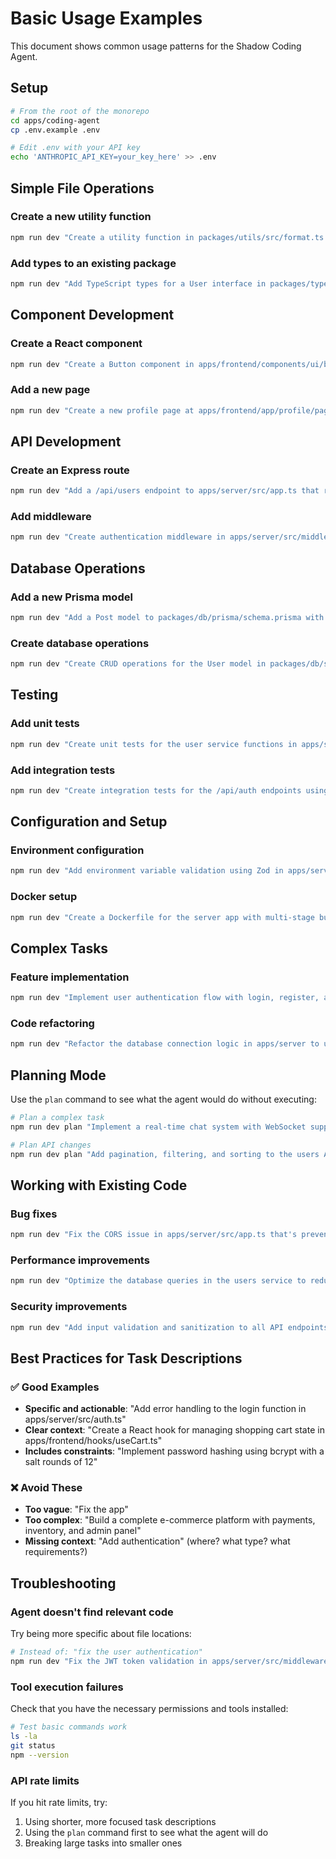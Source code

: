 # Basic Usage Examples

This document shows common usage patterns for the Shadow Coding Agent.

## Setup

```bash
# From the root of the monorepo
cd apps/coding-agent
cp .env.example .env

# Edit .env with your API key
echo 'ANTHROPIC_API_KEY=your_key_here' >> .env
```

## Simple File Operations

### Create a new utility function

```bash
npm run dev "Create a utility function in packages/utils/src/format.ts that formats dates in a human-readable way"
```

### Add types to an existing package

```bash
npm run dev "Add TypeScript types for a User interface in packages/types/src/index.ts with fields: id, name, email, createdAt"
```

## Component Development

### Create a React component

```bash
npm run dev "Create a Button component in apps/frontend/components/ui/button.tsx with variants for primary, secondary, and danger styles"
```

### Add a new page

```bash
npm run dev "Create a new profile page at apps/frontend/app/profile/page.tsx that displays user information"
```

## API Development

### Create an Express route

```bash
npm run dev "Add a /api/users endpoint to apps/server/src/app.ts that returns a list of users from the database"
```

### Add middleware

```bash
npm run dev "Create authentication middleware in apps/server/src/middleware/auth.ts that verifies JWT tokens"
```

## Database Operations

### Add a new Prisma model

```bash
npm run dev "Add a Post model to packages/db/prisma/schema.prisma with fields: id, title, content, authorId, createdAt, updatedAt"
```

### Create database operations

```bash
npm run dev "Create CRUD operations for the User model in packages/db/src/users.ts"
```

## Testing

### Add unit tests

```bash
npm run dev "Create unit tests for the user service functions in apps/server/src/__tests__/user.test.ts"
```

### Add integration tests

```bash
npm run dev "Create integration tests for the /api/auth endpoints using Jest and supertest"
```

## Configuration and Setup

### Environment configuration

```bash
npm run dev "Add environment variable validation using Zod in apps/server/src/config/env.ts"
```

### Docker setup

```bash
npm run dev "Create a Dockerfile for the server app with multi-stage build and proper Node.js setup"
```

## Complex Tasks

### Feature implementation

```bash
npm run dev "Implement user authentication flow with login, register, and logout endpoints, including JWT token management and password hashing"
```

### Code refactoring

```bash
npm run dev "Refactor the database connection logic in apps/server to use a proper connection pool and error handling"
```

## Planning Mode

Use the `plan` command to see what the agent would do without executing:

```bash
# Plan a complex task
npm run dev plan "Implement a real-time chat system with WebSocket support, message persistence, and user presence"

# Plan API changes
npm run dev plan "Add pagination, filtering, and sorting to the users API endpoint"
```

## Working with Existing Code

### Bug fixes

```bash
npm run dev "Fix the CORS issue in apps/server/src/app.ts that's preventing frontend requests"
```

### Performance improvements

```bash
npm run dev "Optimize the database queries in the users service to reduce N+1 query problems"
```

### Security improvements

```bash
npm run dev "Add input validation and sanitization to all API endpoints in apps/server"
```

## Best Practices for Task Descriptions

### ✅ Good Examples

- **Specific and actionable**: "Add error handling to the login function in apps/server/src/auth.ts"
- **Clear context**: "Create a React hook for managing shopping cart state in apps/frontend/hooks/useCart.ts"
- **Includes constraints**: "Implement password hashing using bcrypt with a salt rounds of 12"

### ❌ Avoid These

- **Too vague**: "Fix the app"
- **Too complex**: "Build a complete e-commerce platform with payments, inventory, and admin panel"
- **Missing context**: "Add authentication" (where? what type? what requirements?)

## Troubleshooting

### Agent doesn't find relevant code

Try being more specific about file locations:

```bash
# Instead of: "fix the user authentication"
npm run dev "Fix the JWT token validation in apps/server/src/middleware/auth.ts"
```

### Tool execution failures

Check that you have the necessary permissions and tools installed:

```bash
# Test basic commands work
ls -la
git status
npm --version
```

### API rate limits

If you hit rate limits, try:

1. Using shorter, more focused task descriptions
2. Using the `plan` command first to see what the agent will do
3. Breaking large tasks into smaller ones